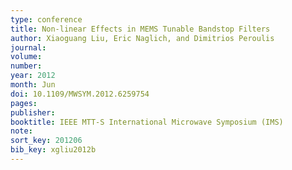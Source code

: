 ```yaml
---
type: conference
title: Non-linear Effects in MEMS Tunable Bandstop Filters
author: Xiaoguang Liu, Eric Naglich, and Dimitrios Peroulis
journal:
volume:
number:
year: 2012
month: Jun
doi: 10.1109/MWSYM.2012.6259754
pages:
publisher:
booktitle: IEEE MTT-S International Microwave Symposium (IMS)
note:
sort_key: 201206
bib_key: xgliu2012b
---
```

